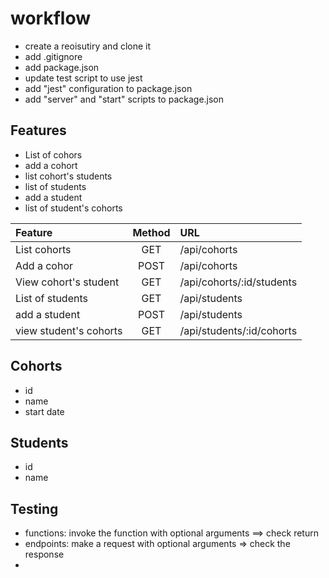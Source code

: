 # workflow

- create a reoisutiry and clone it
- add .gitignore
- add package.json
- update test script to use jest
- add "jest" configuration to package.json
- add "server" and "start" scripts to package.json

## Features

- List of cohors
- add a cohort
- list cohort's students
- list of students
- add a student
- list of student's cohorts

| Feature                | Method | URL                       |
| :--------------------- | :----: | :------------------------ |
| List cohorts           |  GET   | /api/cohorts              |
| Add a cohor            |  POST  | /api/cohorts              |
| View cohort's student  |  GET   | /api/cohorts/:id/students |
| List of students       |  GET   | /api/students             |
| add a student          |  POST  | /api/students             |
| view student's cohorts |  GET   | /api/students/:id/cohorts |

## Cohorts

- id
- name
- start date

## Students

- id
- name

## Testing

- functions: invoke the function with optional arguments ==> check return
- endpoints: make a request with optional arguments => check the response
-
